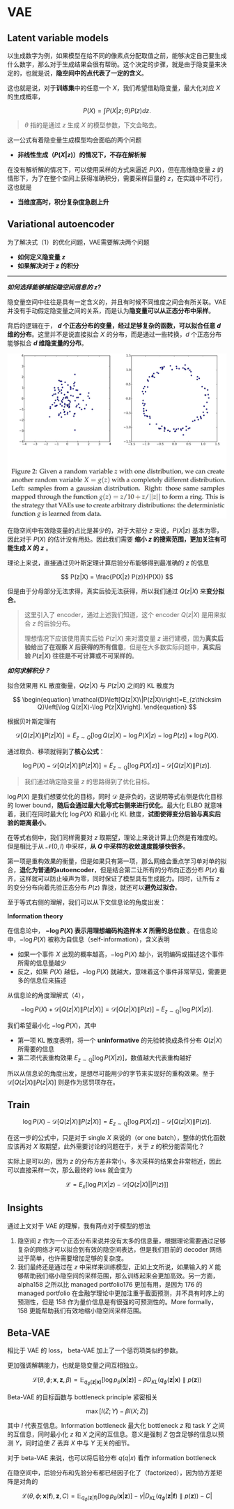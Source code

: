 # VAE

## Latent variable models

以生成数字为例，如果模型在给不同的像素点分配取值之前，能够决定自己要生成什么数字，那么对于生成结果会很有帮助。这个决定的步骤，就是由于隐变量来决定的，也就是说，**隐空间中的点代表了一定的含义**。

这也就是说，对于**训练集**中的任意一个 $X$，我们希望借助隐变量，最大化对应 $X$ 的生成概率，

$$
\begin{equation}
P(X)=\int P(X|z;\theta)P(z)dz.
\end{equation}
$$

> $\theta$ 指的是通过 $z$ 生成 $X$ 的模型参数，下文会略去。

这一公式有着隐变量生成模型均会面临的两个问题

- **非线性生成（$P(X|z)$）的情况下，不存在解析解**

在没有解析解的情况下，可以使用采样的方式来逼近 $P(X)$，但在高维隐变量 $z$ 的情形下，为了在整个空间上获得准确积分，需要采样巨量的 $z$，在实践中不可行，这也就是

- **当维度高时，积分复杂度急剧上升**


## Variational autoencoder

为了解决式（1）的优化问题，VAE需要解决两个问题

- **如何定义隐变量 $z$**
- **如果解决对于 $z$ 的积分**

<hr>

***如何选择能够捕捉隐空间信息的 $z$?***

隐变量空间中往往是具有一定含义的，并且有时候不同维度之间会有所关联。VAE 并没有手动假定隐变量之间的关系，而是认为**隐变量可以从正态分布中采样**。

背后的逻辑在于， **$d$ 个正态分布的变量，经过足够复杂的函数，可以拟合任意 $d$ 维的分布**。这里并不是说直接拟合 $X$ 的分布，而是通过一些转换，$d$ 个正态分布能够拟合 **$d$ 维隐变量的分布**。

<div align='center'>

![](../ai/image/20250217PP1.jpg)

</div>

在隐空间中有效隐变量的占比是甚少的，对于大部分 $z$ 来说，$P(X|z)$ 基本为零，因此对于 $P(X)$ 的估计没有用处。因此我们需要 **缩小 $z$ 的搜索范围，更加关注有可能生成 $X$ 的 $z$** 。


理论上来说，直接通过贝叶斯定理计算后验分布能够得到最准确的 $z$ 的信息

$$
P(z|X) = \frac{P(X|z) P(z)}{P(X)} 
$$

但是由于分母部分无法求得，真实后验无法获得，所以我们通过 $Q(z|X)$ 来**变分拟合**。

> 这里引入了 encoder，通过上述我们知道，这个 encoder $Q(z|X)$ 是用来拟合 $z$ 的后验分布。
>
> 理想情况下应该使用真实后验 $P(z|X)$ 来对潜变量 $z$ 进行建模，因为**真实后验给出了在观察 $X$ 后获得的所有信息**，但是在大多数实际问题中，**真实后验 $P(z|X)$ 往往是不可计算或不可采样的**。

***如何求解积分？***

拟合效果用 KL 散度衡量，$Q(z|X)$ 与 $P(z|X)$ 之间的 KL 散度为

$$
\begin{equation}
\mathcal{D}\left[Q(z|X)\|P(z|X)\right]=E_{z\thicksim Q}\left[\log Q(z|X)-\log P(z|X)\right].
\end{equation}
$$

根据贝叶斯定理有

$$
\begin{equation}
\mathcal{D}\left[Q(z|X)\|P(z|X)\right]=E_{z\sim Q}\left[\log Q(z|X)-\log P(X|z)-\log P(z)\right]+\log P(X).
\end{equation}
$$

通过取负、移项就得到了**核心公式**：

$$
\begin{equation}
\log P(X)-\mathcal{D}\left[Q(z|X)\|P(z|X)\right]=E_{z\sim\mathbb{Q}}\left[\log P(X|z)\right]-\mathcal{D}\left[Q(z|X)\|P(z)\right].
\end{equation}
$$

> 我们通过确定隐变量 $z$ 的思路得到了优化目标。

$\log P(X)$ 是我们想要优化的目标，同时 $\mathcal{D}$ 是非负的，这说明等式右侧是优化目标的 lower bound，**随后会通过最大化等式右侧来进行优化**。最大化 ELBO 就意味着，我们在同时最大化 $\log P(X)$ 和最小化 KL 散度，**试图使得变分后验与真实后验的距离最小**。

在等式右侧中，我们同样需要对 $z$ 取期望，理论上来说计算上仍然是有难度的。但是相比于从 $\mathcal{N}(0,I)$ 中采样，**从 $Q$ 中采样的收敛速度能够快很多**。

第一项是重构效果的衡量，但是如果只有第一项，那么网络会重点学习单对单的拟合，**退化为普通的autoencoder**，但是结合第二让所有的分布向正态分布 $P(z)$ 看齐，这样就可以防止噪声为零，同时保证了模型具有生成能力。同时，让所有 $z$ 的变分分布向着先验正态分布 $P(z)$ 靠拢，就还可以**避免过拟合**。

至于等式右侧的理解，我们可以从下文信息论的角度出发：

**Information theory**

在信息论中， **$-\log P(X)$ 表示用理想编码构造样本 $X$ 所需的总位数** 。在信息论中，$-\log P(X)$ 被称为自信息（self-information），含义表明

- 如果一个事件 $X$ 出现的概率越高，$-\log P(X)$ 越小，说明编码或描述这个事件所需的信息量越少
- 反之，如果 $P(X)$ 越低，$-\log P(X)$ 就越大，意味着这个事件非常罕见，需要更多的信息位来描述 

从信息论的角度理解式（4），

$$
\begin{equation}
-\log P(X)+\mathcal{D}\left[Q(z|X)\|P(z|X)\right]=\mathcal{D}\left[Q(z|X)\|P(z)\right] - E_{z\sim\mathbb{Q}}\left[\log P(X|z)\right].
\end{equation}
$$

我们希望最小化 $-\log P(X)$，其中

- 第一项 KL 散度表明，将一个 **uninformative** 的先验转换成条件分布 $Q(z|X)$ 所需要的信息
- 第二项代表重构效果 $E_{z\sim\mathbb{Q}}\left[\log P(X|z)\right]$，数值越大代表重构越好

所以从信息论的角度出发，是想尽可能用少的字节来实现好的重构效果。至于 $\mathcal{D}\left[Q(z|X)\|P(z|X)\right]$ 则是作为惩罚项存在。

## Train

$$
\log P(X)-\mathcal{D}\left[Q(z|X)\|P(z|X)\right]=E_{z\sim\mathbb{Q}}\left[\log P(X|z)\right]-\mathcal{D}\left[Q(z|X)\|P(z)\right].
$$

在这一步的公式中，只是对于 single $X$ 来说的（or one batch），整体的优化函数应该再对 $X$ 取期望，此外需要讨论的问题在于，关于 $z$ 的积分能否简化？

实际上是可以的，因为 $z$ 的分布方差非常小，多次采样的结果会非常相近，因此可以直接采样一次，那么最终的 loss 就会变为

$$
\begin{equation}
\mathcal{L} = E_x \left[ \log P(X|z) - \mathcal{D}[Q(z|X)||P(z)] \right]
\end{equation}
$$

## Insights

通过上文对于 VAE 的理解，我有两点对于模型的想法

1. 隐空间 $z$ 作为一个正态分布来说并没有太多的信息量，根据理论需要通过足够复杂的网络才可以拟合到有效的隐空间表达，但是我们目前的 decoder 网络过于简单，也许需要增加足够的复杂度。
2. 我们最终还是通过在 $z$ 中采样来训练模型，正如上文所说，如果输入的 $X$ 能够帮助我们缩小隐空间的采样范围，那么训练起来会更加高效。另一方面，alpha158 之所以比 managed portfolio176 更加有用，是因为 176 的 managed portfolio 在金融学理论中更加注重于截面预测，并不具有时序上的预测性，但是 158 作为量价信息是有很强的可预测性的。More formally，158 更能帮助我们有效地缩小隐空间采样范围。


## Beta-VAE

相比于 VAE 的 loss， beta-VAE 加上了一个惩罚项类似的参数。

更加强调解耦能力，也就是隐变量之间互相独立。

$$
\mathcal{L}(\theta,\phi;\mathbf{x},\mathbf{z},\beta)=\mathbb{E}_{q_\phi(\mathbf{z}|\mathbf{x})}[\log p_\theta(\mathbf{x}|\mathbf{z})]-\beta D_{KL}\left(q_\phi(\mathbf{z}|\mathbf{x})\parallel p(\mathbf{z})\right)
$$

Beta-VAE 的目标函数与 bottleneck principle 紧密相关

$$
\max[I(Z;Y)-\beta I(X;Z)]
$$

其中 $I$ 代表互信息。Information bottleneck 最大化 bottleneck $z$ 和 task $Y$ 之间的互信息，同时最小化 $z$ 和 $X$ 之间的互信息。意义是强制 $Z$ 包含足够的信息以预测 $Y$，同时迫使 $Z$ 丢弃 $X$ 中与 $Y$ 无关的细节。

对于 beta-VAE 来说，也可以将后验分布 $q(q|x)$ 看作 information bottleneck

在隐空间中，后验分布和先验分布都已经因子化了（factorized），因为协方差矩阵是对角的

$$
\mathcal{L}(\theta,\phi;\mathbf{x}(\mathbf{f}),\mathbf{z},C)=\mathbb{E}_{q_\phi(\mathbf{z}|\mathbf{f})}[\log p_\theta(\mathbf{x}|\mathbf{z})]-\gamma\left|D_{KL}\left(q_\phi(\mathbf{z}|\mathbf{f})\parallel p(\mathbf{z})\right)-C\right|
$$





